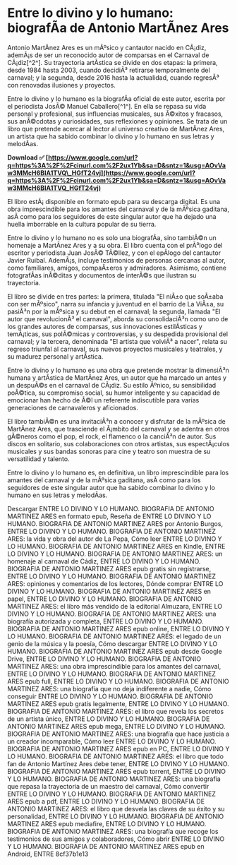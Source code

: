 
 
# Entre lo divino y lo humano: biografÃ­a de Antonio MartÃ­nez Ares
 
Antonio MartÃ­nez Ares es un mÃºsico y cantautor nacido en CÃ¡diz, ademÃ¡s de ser un reconocido autor de comparsas en el Carnaval de CÃ¡diz[^2^]. Su trayectoria artÃ­stica se divide en dos etapas: la primera, desde 1984 hasta 2003, cuando decidiÃ³ retirarse temporalmente del carnaval; y la segunda, desde 2016 hasta la actualidad, cuando regresÃ³ con renovadas ilusiones y proyectos.
 
Entre lo divino y lo humano es la biografÃ­a oficial de este autor, escrita por el periodista JosÃ© Manuel Caballero[^1^]. En ella se repasa su vida personal y profesional, sus influencias musicales, sus Ã©xitos y fracasos, sus anÃ©cdotas y curiosidades, sus reflexiones y opiniones. Se trata de un libro que pretende acercar al lector al universo creativo de MartÃ­nez Ares, un artista que ha sabido combinar lo divino y lo humano en sus letras y melodÃ­as.
 
**Download ✅ [https://www.google.com/url?q=https%3A%2F%2Fcinurl.com%2F2ux1Yb&sa=D&sntz=1&usg=AOvVaw3MMcH6BIA1TVQ\_HGfT24vj](https://www.google.com/url?q=https%3A%2F%2Fcinurl.com%2F2ux1Yb&sa=D&sntz=1&usg=AOvVaw3MMcH6BIA1TVQ_HGfT24vj)**


 
El libro estÃ¡ disponible en formato epub para su descarga digital. Es una obra imprescindible para los amantes del carnaval y de la mÃºsica gaditana, asÃ­ como para los seguidores de este singular autor que ha dejado una huella imborrable en la cultura popular de su tierra.

Entre lo divino y lo humano no es solo una biografÃ­a, sino tambiÃ©n un homenaje a MartÃ­nez Ares y a su obra. El libro cuenta con el prÃ³logo del escritor y periodista Juan JosÃ© TÃ©llez, y con el epÃ­logo del cantautor Javier Ruibal. AdemÃ¡s, incluye testimonios de personas cercanas al autor, como familiares, amigos, compaÃ±eros y admiradores. Asimismo, contiene fotografÃ­as inÃ©ditas y documentos de interÃ©s que ilustran su trayectoria.
 
El libro se divide en tres partes: la primera, titulada "El niÃ±o que soÃ±aba con ser mÃºsico", narra su infancia y juventud en el barrio de La ViÃ±a, su pasiÃ³n por la mÃºsica y su debut en el carnaval; la segunda, llamada "El autor que revolucionÃ³ el carnaval", aborda su consolidaciÃ³n como uno de los grandes autores de comparsas, sus innovaciones estilÃ­sticas y temÃ¡ticas, sus polÃ©micas y controversias, y su despedida provisional del carnaval; y la tercera, denominada "El artista que volviÃ³ a nacer", relata su regreso triunfal al carnaval, sus nuevos proyectos musicales y teatrales, y su madurez personal y artÃ­stica.

Entre lo divino y lo humano es una obra que pretende mostrar la dimensiÃ³n humana y artÃ­stica de MartÃ­nez Ares, un autor que ha marcado un antes y un despuÃ©s en el carnaval de CÃ¡diz. Su estilo Ãºnico, su sensibilidad poÃ©tica, su compromiso social, su humor inteligente y su capacidad de emocionar han hecho de Ã©l un referente indiscutible para varias generaciones de carnavaleros y aficionados.
 
El libro tambiÃ©n es una invitaciÃ³n a conocer y disfrutar de la mÃºsica de MartÃ­nez Ares, que trasciende el Ã¡mbito del carnaval y se adentra en otros gÃ©neros como el pop, el rock, el flamenco o la canciÃ³n de autor. Sus discos en solitario, sus colaboraciones con otros artistas, sus espectÃ¡culos musicales y sus bandas sonoras para cine y teatro son muestra de su versatilidad y talento.
 
Entre lo divino y lo humano es, en definitiva, un libro imprescindible para los amantes del carnaval y de la mÃºsica gaditana, asÃ­ como para los seguidores de este singular autor que ha sabido combinar lo divino y lo humano en sus letras y melodÃ­as.
 
Descargar ENTRE LO DIVINO Y LO HUMANO. BIOGRAFIA DE ANTONIO MARTINEZ ARES en formato epub,  Reseña de ENTRE LO DIVINO Y LO HUMANO. BIOGRAFIA DE ANTONIO MARTINEZ ARES por Antonio Burgos,  ENTRE LO DIVINO Y LO HUMANO. BIOGRAFIA DE ANTONIO MARTINEZ ARES: la vida y obra del autor de La Pepa,  Cómo leer ENTRE LO DIVINO Y LO HUMANO. BIOGRAFIA DE ANTONIO MARTINEZ ARES en Kindle,  ENTRE LO DIVINO Y LO HUMANO. BIOGRAFIA DE ANTONIO MARTINEZ ARES: un homenaje al carnaval de Cádiz,  ENTRE LO DIVINO Y LO HUMANO. BIOGRAFIA DE ANTONIO MARTINEZ ARES epub gratis sin registrarse,  ENTRE LO DIVINO Y LO HUMANO. BIOGRAFIA DE ANTONIO MARTINEZ ARES: opiniones y comentarios de los lectores,  Dónde comprar ENTRE LO DIVINO Y LO HUMANO. BIOGRAFIA DE ANTONIO MARTINEZ ARES en papel,  ENTRE LO DIVINO Y LO HUMANO. BIOGRAFIA DE ANTONIO MARTINEZ ARES: el libro más vendido de la editorial Almuzara,  ENTRE LO DIVINO Y LO HUMANO. BIOGRAFIA DE ANTONIO MARTINEZ ARES: una biografía autorizada y completa,  ENTRE LO DIVINO Y LO HUMANO. BIOGRAFIA DE ANTONIO MARTINEZ ARES epub online,  ENTRE LO DIVINO Y LO HUMANO. BIOGRAFIA DE ANTONIO MARTINEZ ARES: el legado de un genio de la música y la poesía,  Cómo descargar ENTRE LO DIVINO Y LO HUMANO. BIOGRAFIA DE ANTONIO MARTINEZ ARES epub desde Google Drive,  ENTRE LO DIVINO Y LO HUMANO. BIOGRAFIA DE ANTONIO MARTINEZ ARES: una obra imprescindible para los amantes del carnaval,  ENTRE LO DIVINO Y LO HUMANO. BIOGRAFIA DE ANTONIO MARTINEZ ARES epub full,  ENTRE LO DIVINO Y LO HUMANO. BIOGRAFIA DE ANTONIO MARTINEZ ARES: una biografía que no deja indiferente a nadie,  Cómo conseguir ENTRE LO DIVINO Y LO HUMANO. BIOGRAFIA DE ANTONIO MARTINEZ ARES epub gratis legalmente,  ENTRE LO DIVINO Y LO HUMANO. BIOGRAFIA DE ANTONIO MARTINEZ ARES: el libro que revela los secretos de un artista único,  ENTRE LO DIVINO Y LO HUMANO. BIOGRAFIA DE ANTONIO MARTINEZ ARES epub mega,  ENTRE LO DIVINO Y LO HUMANO. BIOGRAFIA DE ANTONIO MARTINEZ ARES: una biografía que hace justicia a un creador incomparable,  Cómo leer ENTRE LO DIVINO Y LO HUMANO. BIOGRAFIA DE ANTONIO MARTINEZ ARES epub en PC,  ENTRE LO DIVINO Y LO HUMANO. BIOGRAFIA DE ANTONIO MARTINEZ ARES: el libro que todo fan de Antonio Martínez Ares debe tener,  ENTRE LO DIVINO Y LO HUMANO. BIOGRAFIA DE ANTONIO MARTINEZ ARES epub torrent,  ENTRE LO DIVINO Y LO HUMANO. BIOGRAFIA DE ANTONIO MARTINEZ ARES: una biografía que repasa la trayectoria de un maestro del carnaval,  Cómo convertir ENTRE LO DIVINO Y LO HUMANO. BIOGRAFIA DE ANTONIO MARTINEZ ARES epub a pdf,  ENTRE LO DIVINO Y LO HUMANO. BIOGRAFIA DE ANTONIO MARTINEZ ARES: el libro que desvela las claves de su éxito y su personalidad,  ENTRE LO DIVINO Y LO HUMANO. BIOGRAFIA DE ANTONIO MARTINEZ ARES epub mediafire,  ENTRE LO DIVINO Y LO HUMANO. BIOGRAFIA DE ANTONIO MARTINEZ ARES: una biografía que recoge los testimonios de sus amigos y colaboradores,  Cómo abrir ENTRE LO DIVINO Y LO HUMANO. BIOGRAFIA DE ANTONIO MARTINEZ ARES epub en Android,  ENTRE
 8cf37b1e13
 
